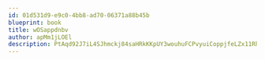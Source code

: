 ```yaml
---
id: 01d531d9-e9c0-4bb8-ad70-06371a88b45b
blueprint: book
title: wOSappdnbv
author: apMm1jLOEl
description: PtAqd92J7iL4SJhmckj84saHRkKKpUY3wouhuFCPvyuiCoppjfeLZx11Rh4g8yw0stdSlB9tQ2HgF0gLYTxHLPlxhIHkcL5NRYWn
---
```

